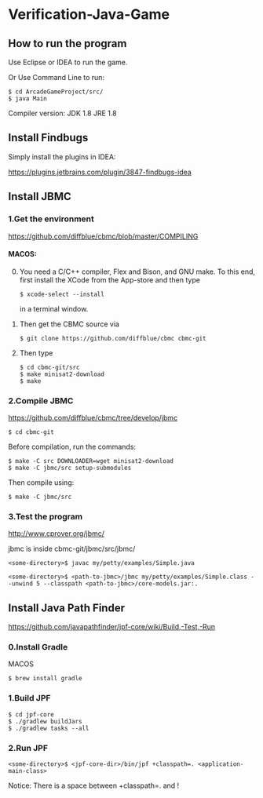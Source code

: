 # Verification-Java-Game

## How to run the program
Use Eclipse or IDEA to run the game.

Or Use Command Line to run:
```
$ cd ArcadeGameProject/src/
$ java Main
```

Compiler version: 
JDK 1.8
JRE 1.8

## Install Findbugs

Simply install the plugins in IDEA:

https://plugins.jetbrains.com/plugin/3847-findbugs-idea

## Install JBMC

### 1.Get the environment

   https://github.com/diffblue/cbmc/blob/master/COMPILING

   #### MACOS:

   0) You need a C/C++ compiler, Flex and Bison, and GNU make. To this
      end, first install the XCode from the App-store and then type
      ```
      $ xcode-select --install
      ```
      in a terminal window.

   1) Then get the CBMC source via
      ```
      $ git clone https://github.com/diffblue/cbmc cbmc-git
      ```
   2) Then type
      ```
      $ cd cbmc-git/src
      $ make minisat2-download
      $ make
      ```

### 2.Compile JBMC

   https://github.com/diffblue/cbmc/tree/develop/jbmc
   ```
   $ cd cbmc-git
   ```
   Before compilation, run the commands:
   ```
   $ make -C src DOWNLOADER=wget minisat2-download
   $ make -C jbmc/src setup-submodules
   ```
   Then compile using:
   ```
   $ make -C jbmc/src
   ```

### 3.Test the program
   
   http://www.cprover.org/jbmc/

   jbmc is inside cbmc-git/jbmc/src/jbmc/
   ```
   <some-directory>$ javac my/petty/examples/Simple.java

   <some-directory>$ <path-to-jbmc>/jbmc my/petty/examples/Simple.class --unwind 5 --classpath <path-to-jbmc>/core-models.jar:.
   ```

## Install Java Path Finder

https://github.com/javapathfinder/jpf-core/wiki/Build,-Test,-Run

### 0.Install Gradle

MACOS
```
$ brew install gradle
```

### 1.Build JPF

```
$ cd jpf-core
$ ./gradlew buildJars
$ ./gradlew tasks --all
```

### 2.Run JPF
```
<some-directory>$ <jpf-core-dir>/bin/jpf +classpath=. <application-main-class>
```
Notice: There is a space between +classpath=. and <application-main-class>!
